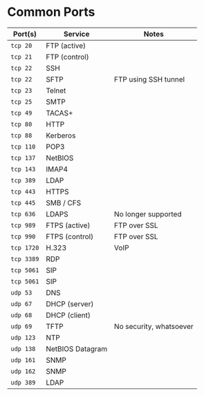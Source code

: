 # Common Ports

| Port(s)    | Service            | Notes
|------------|--------------------|----------------------------------
| `tcp 20`   | FTP (active)       |
| `tcp 21`   | FTP (control)      |
| `tcp 22`   | SSH                |
| `tcp 22`   | SFTP               | FTP using SSH tunnel
| `tcp 23`   | Telnet             |
| `tcp 25`   | SMTP               |
| `tcp 49`   | TACAS+             |
| `tcp 80`   | HTTP               |
| `tcp 88`   | Kerberos           |
| `tcp 110`  | POP3               |
| `tcp 137`  | NetBIOS            |
| `tcp 143`  | IMAP4              |
| `tcp 389`  | LDAP               |
| `tcp 443`  | HTTPS              |
| `tcp 445`  | SMB / CFS          |
| `tcp 636`  | LDAPS              | No longer supported
| `tcp 989`  | FTPS (active)      | FTP over SSL
| `tcp 990`  | FTPS (control)     | FTP over SSL
| `tcp 1720` | H.323              | VoIP
| `tcp 3389` | RDP                |
| `tcp 5061` | SIP                |
| `tcp 5061` | SIP                |
| `udp 53`   | DNS                |
| `udp 67`   | DHCP (server)      |
| `udp 68`   | DHCP (client)      |
| `udp 69`   | TFTP               | No security, whatsoever
| `udp 123`  | NTP                |
| `udp 138`  | NetBIOS Datagram   |
| `udp 161`  | SNMP               |
| `udp 162`  | SNMP               |
| `udp 389`  | LDAP               |
